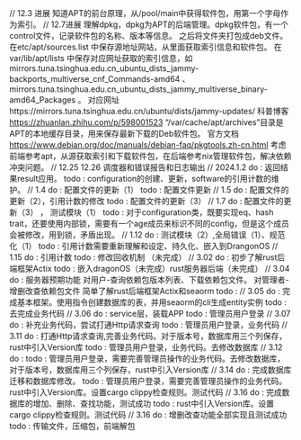 // 12.3 进展
知道APT的前台原理，从/pool/main中获得软件包，用第一个字母作为索引。
// 12.7进展
理解dpkg，dpkg为APT的后端管理。dpkg软件包，有一个control文件，记录软件包的名称、版本等信息。
之后将文件夹打包成deb文件。
在etc/apt/sources.list 中保存源地址网站，从里面获取索引信息和软件包。
在var/lib/apt/lists 中保存对应网址获取的索引信息，如mirrors.tuna.tsinghua.edu.cn_ubuntu_dists_jammy-backports_multiverse_cnf_Commands-amd64
、mirrors.tuna.tsinghua.edu.cn_ubuntu_dists_jammy_multiverse_binary-amd64_Packages 。
对应网址https://mirrors.tuna.tsinghua.edu.cn/ubuntu/dists/jammy-updates/ 
科普博客 https://zhuanlan.zhihu.com/p/598001523
“/var/cache/apt/archives”目录是APT的本地缓存目录，用来保存最新下载的Deb软件包。
官方文档 https://www.debian.org/doc/manuals/debian-faq/pkgtools.zh-cn.html
考虑前端参考apt，从源获取索引和下载软件包，在后端参考nix管理软件包，解决依赖冲突问题。
// 12.25  12.26
调度器和错误报告和日志输出
// 2024.1.2
do : 返回结果result应用。
todo : configuration的创建、更新，software的引用计数的维护。
// 1.4
do : 配置文件的更新（1）
todo : 配置文件更新
// 1.5 
do : 配置文件的更新（2），引用计数的修改
todo : 配置文件的更新（3）
// 1.7
do : 配置文件的更新（3） ， 测试模块（1）
todo : 对于configuration类，既要实现eq、hash trait，还要使用内部锁，需要有一个age成员来标识不同的config，但是这个成员会被修改，用到锁，矛盾出现。
// 1.12
do : 测试模块（2）,全局错误（1）、规范化（1）
todo : 引用计数需要重新理解和设定、持久化、嵌入到DrangonOS
// 1.15
do : 引用计数
todo : 修改回收机制 （未完成）
// 3.02
do : 初步了解rust后端框架Actix
todo : 嵌入dragonOS（未完成）rust服务器后端（未完成）
// 3.04
do : 服务器预期功能 对用户-查询依赖包版本列表、下载依赖包文件。 对管理者-增删改查依赖包文件
    简单了解rust后端框架Actix和seaorm
todo :
// 3.05
do : 完成基本框架。使用指令创建数据库的表，并用seaorm的cli生成entity实例
todo : 去完成业务代码
// 3.06
do : service层，装载APP
todo : 管理员用户登录
// 3.07
do : 补充业务代码，尝试打通Http请求查询
todo : 管理员用户登录，业务代码
// 3.11
do : 打通Http请求查询,完善业务代码。对于版本号，数据库用三个列保存，rust中引入Version库
todo : 管理员用户登录，业务代码。去修改数据库
// 3.12
do : 
todo : 管理员用户登录，需要完善管理员操作的业务代码。去修改数据库，对于版本号，数据库用三个列保存，rust中引入Version库
// 3.14
do : 完成数据库迁移和数据库修改。
todo : 管理员用户登录，需要完善管理员操作的业务代码。rust中引入Version库。设置cargo clippy检查规则。测试代码
// 3.16
do : 完成数据库的增加、删除、查找功能，测试成功
todo : rust中引入Version库。设置cargo clippy检查规则。测试代码
// 3.16
do : 增删改查功能全部实现且测试成功
todo : 传输文件，压缩包，前端解包